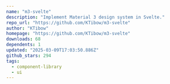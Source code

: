 ```yaml
---
name: "m3-svelte"
description: "Implement Material 3 design system in Svelte."
repo_url: "https://github.com/KTibow/m3-svelte"
author: "KTibow"
homepage: "https://github.com/KTibow/m3-svelte"
downloads: 68
dependents: 1
updated: "2025-03-09T17:03:50.886Z"
github_stars: 294
tags: 
  - component-library
  - ui
---
```


